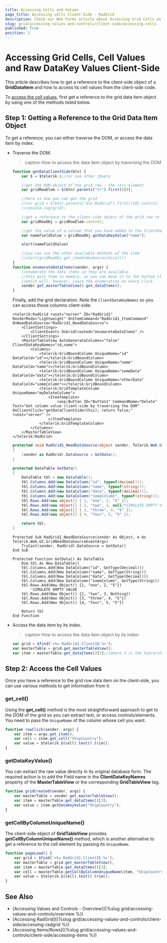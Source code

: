 ```yaml
---
title: Accessing Cells and Values
page_title: Accessing cells Client-Side - RadGrid
description: Check our Web Forms article about Accessing Grid Cells on Client.
slug: grid/accessing-values-and-controls/client-side/accessing-cells
published: True
position: 3
---
```


# Accessing Grid Cells, Cell Values and Raw DataKey Values Client-Side

This article describes how to get a reference to the client-side object of a **GridDataItem** and how to access  its cell values from the client-side code.

To [access the cell values](#step-2-access-the-cell-values), first get a reference to the grid data item object by using one of the methods listed below.

## Step 1: Getting a Reference to the Grid Data Item Object

To get a reference, you can either traverse the DOM, or access the data item by index:

* Traverse the DOM.

   >caption How to access the data item object by traversing the DOM

	````JavaScript
	function getDataClientSide(btn) {
		var $ = $telerik.$;//or use other jQuery

		//get the DOM object of the grid row - the <tr> element
		var gridRowElem = $(btn).parents("tr").first()[0];

		//here is how you can get the grid
		//var grid = $(btn).parents("div.RadGrid").first()[0].control;
		//console.log(grid);

		//get a reference to the client-side object of the grid row to use its API
		var gridRowObj = gridRowElem.control;

		//get the value of a column that you have added to the ClientDataKeyNames collection
		var nameFieldValue = gridRowObj.getDataKeyValue("name");

		alert(nameFieldValue)

		//you can use the other available methods of the item
		//alert(gridRowObj.get_itemIndexHierarchical())
	}
	function enumareteDataItems(sender, args) {
		//enumerate the data items so they are available
		//this puts them in memory, so you can move it to the button click handler
		//which will, however, cause the enumeration on every click
		sender.get_masterTableView().get_dataItems();
	}
	````

   Finally, add the grid declaration. Note the `ClientDataKeyNames` so you can access those columns client-side:

	````ASP.NET
	<telerik:RadGrid runat="server" ID="RadGrid1" RenderMode="Lightweight" OnItemCommand="RadGrid1_ItemCommand" OnNeedDataSource="RadGrid1_NeedDataSource">
		<ClientSettings>
			<ClientEvents OnGridCreated="enumareteDataItems" />
		</ClientSettings>
		<MasterTableView AutoGenerateColumns="false" ClientDataKeyNames="id,name">
			<Columns>
				<telerik:GridBoundColumn UniqueName="id" DataField="id"></telerik:GridBoundColumn>
				<telerik:GridBoundColumn UniqueName="name" DataField="name"></telerik:GridBoundColumn>
				<telerik:GridBoundColumn UniqueName="someData" DataField="data"></telerik:GridBoundColumn>
				<telerik:GridBoundColumn UniqueName="otherData" DataField="someColumn"></telerik:GridBoundColumn>
				<telerik:GridTemplateColumn UniqueName="myDeleteColumn">
					<ItemTemplate>
						<asp:Button ID="Button1" CommandName="Delete" Text="Get column value client-side by traversing the DOM" OnClientClick="getDataClientSide(this); return false;" runat="server" />
					</ItemTemplate>
				</telerik:GridTemplateColumn>
			</Columns>
		</MasterTableView>
	</telerik:RadGrid>
	````
	````C#
	protected void RadGrid1_NeedDataSource(object sender, Telerik.Web.UI.GridNeedDataSourceEventArgs e)
	{
		(sender as RadGrid).DataSource = GetData();
	}

	protected DataTable GetData()
	{
		DataTable tbl = new DataTable();
		tbl.Columns.Add(new DataColumn("id", typeof(decimal)));
		tbl.Columns.Add(new DataColumn("name", typeof(string)));
		tbl.Columns.Add(new DataColumn("data", typeof(decimal)));
		tbl.Columns.Add(new DataColumn("someColumn", typeof(string)));
		tbl.Rows.Add(new object[] { 1, "one", 2, "5" });
		tbl.Rows.Add(new object[] { 2, "two", 3, null/*SIMULATE EMPTY VALUE*/ });
		tbl.Rows.Add(new object[] { 3, "three", 4, "5" });
		tbl.Rows.Add(new object[] { 4, "four", 5, "5" });

		return tbl;
	}
	````
	````VB
	Protected Sub RadGrid1_NeedDataSource(sender As Object, e As Telerik.Web.UI.GridNeedDataSourceEventArgs)
		TryCast(sender, RadGrid).DataSource = GetData()
	End Sub

	Protected Function GetData() As DataTable
		Dim tbl As New DataTable()
		tbl.Columns.Add(New DataColumn("id", GetType(Decimal)))
		tbl.Columns.Add(New DataColumn("name", GetType(String)))
		tbl.Columns.Add(New DataColumn("data", GetType(Decimal)))
		tbl.Columns.Add(New DataColumn("someColumn", GetType(String)))
		tbl.Rows.Add(New Object() {1, "one", 2, "5"})
			'SIMULATE EMPTY VALUE
		tbl.Rows.Add(New Object() {2, "two", 3, Nothing})
		tbl.Rows.Add(New Object() {3, "three", 4, "5"})
		tbl.Rows.Add(New Object() {4, "four", 5, "5"})

		Return tbl
	End Function
	````

* Access the data item by its index.

   >caption How to access the data item object by its index:

   ````JavaScript
   var grid = $find('<%= RadGrid1.ClientID %>');
   var masterTable = grid.get_masterTableView();
   var item = masterTable.get_dataItems()[3];//where 3 is the hierarchical index of the item you want
   ````


## Step 2: Access the Cell Values

Once you have a reference to the grid row data item on the client-side, you can use various methods to get information from it:

### get_cell() 

Using the **get_cell()** method is the most straightforward approach to get to the DOM of the grid so you can extract text, or access controls/elements. You need to pass the `UniqueName` of the column whose cell you want.

````JavaScript
function rowClick(sender, args) {
    var item = args.get_item();
    var cell = item.get_cell("ShipCountry");
    var value = $telerik.$(cell).text().trim();
}
````

### getDataKeyValue()

You can extract the raw value directly in its original database form. The required action is to add the Field name in the **ClientDataKeyNames** property of the **MasterTableView** or the corresponding **GridTableView** tag.

````JavaScript
function gridCreated(sender, args) {
    var masterTable = sender.get_masterTableView();
    var item = masterTable.get_dataItems()[3];
    var value = item.getDataKeyValue("ShipCountry");
}
````

### getCellByColumnUniqueName()

The client-side object of **GridTableView** provides **getCellByColumnUniqueName()** method, which is another alternative to get a reference to the cell element by passing its `UniqueName`.

````JavaScript
function pageLoad() {
    var grid = $find('<%= RadGrid1.ClientID %>');
    var masterTable = grid.get_masterTableView();
    var item = masterTable.get_dataItems()[3];
    var cell = masterTable.getCellByColumnUniqueName(item, "ShipCountry");
    var value = $telerik.$(cell).text().trim();
}
````

## See Also

- [Accessing Values and Controls - Overview]({%slug grid/accessing-values-and-controls/overview %})
- [Accessing RadGrid]({%slug grid/accessing-values-and-controls/client-side/accessing-radgrid %})
- [Accessing Items/Rows]({%slug grid/accessing-values-and-controls/client-side/accessing-items %})

